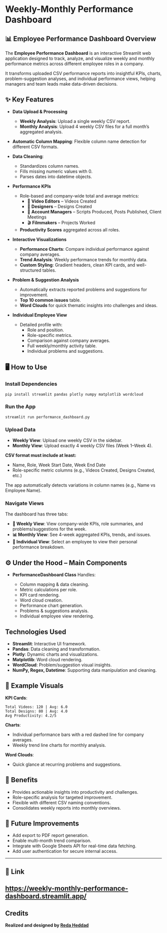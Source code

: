 
# Weekly-Monthly Performance Dashboard

## 📊 Employee Performance Dashboard Overview

The **Employee Performance Dashboard** is an interactive Streamlit web application designed to track, analyze, and visualize weekly and monthly performance metrics across different employee roles in a company.

It transforms uploaded CSV performance reports into insightful KPIs, charts, problem-suggestion analyses, and individual performance views, helping managers and team leads make data-driven decisions.

## ✨ Key Features

- **Data Upload & Processing**
  - **Weekly Analysis**: Upload a single weekly CSV report.
  - **Monthly Analysis**: Upload 4 weekly CSV files for a full month’s aggregated analysis.

- **Automatic Column Mapping**: Flexible column name detection for different CSV formats.

- **Data Cleaning**:
  - Standardizes column names.
  - Fills missing numeric values with 0.
  - Parses dates into datetime objects.

- **Performance KPIs**
  - Role-based and company-wide total and average metrics:
    - 🎥 **Video Editors** – Videos Created
    - 🎨 **Designers** – Designs Created
    - 📝 **Account Managers** – Scripts Produced, Posts Published, Client Meetings
    - 🎬 **Filmmakers** – Projects Worked
  - **Productivity Scores** aggregated across all roles.

- **Interactive Visualizations**
  - **Performance Charts**: Compare individual performance against company averages.
  - **Trend Analysis**: Weekly performance trends for monthly data.
  - **Custom Styling**: Gradient headers, clean KPI cards, and well-structured tables.

- **Problem & Suggestion Analysis**
  - Automatically extracts reported problems and suggestions for improvement.
  - **Top 10 common issues** table.
  - **Word Clouds** for quick thematic insights into challenges and ideas.

- **Individual Employee View**
  - Detailed profile with:
    - Role and position.
    - Role-specific metrics.
    - Comparison against company averages.
    - Full weekly/monthly activity table.
    - Individual problems and suggestions.

## 🖥️ How to Use

### Install Dependencies

```
pip install streamlit pandas plotly numpy matplotlib wordcloud
````

### Run the App

```
streamlit run performance_dashboard.py
```


### Upload Data

* **Weekly View**: Upload one weekly CSV in the sidebar.
* **Monthly View**: Upload exactly 4 weekly CSV files (Week 1–Week 4).

**CSV format must include at least:**

* Name, Role, Week Start Date, Week End Date
* Role-specific metric columns (e.g., Videos Created, Designs Created, etc.)

The app automatically detects variations in column names (e.g., Name vs Employee Name).

### Navigate Views

The dashboard has three tabs:

* **📅 Weekly View**: View company-wide KPIs, role summaries, and problems/suggestions for the week.
* **📊 Monthly View**: See 4-week aggregated KPIs, trends, and issues.
* **👤 Individual View**: Select an employee to view their personal performance breakdown.


## ⚙️ Under the Hood – Main Components

* **PerformanceDashboard Class** Handles:

  * Column mapping & data cleaning.
  * Metric calculations per role.
  * KPI card rendering.
  * Word cloud creation.
  * Performance chart generation.
  * Problems & suggestions analysis.
  * Individual employee view rendering.

## Technologies Used

* **Streamlit**: Interactive UI framework.
* **Pandas**: Data cleaning and transformation.
* **Plotly**: Dynamic charts and visualizations.
* **Matplotlib**: Word cloud rendering.
* **WordCloud**: Problem/suggestion visual insights.
* **NumPy, Regex, Datetime**: Supporting data manipulation and cleaning.

## 📸 Example Visuals

**KPI Cards**:

```
Total Videos: 120 | Avg: 6.0  
Total Designs: 80 | Avg: 4.0  
Avg Productivity: 4.2/5
```

**Charts**:

* Individual performance bars with a red dashed line for company averages.
* Weekly trend line charts for monthly analysis.

**Word Clouds**:

* Quick glance at recurring problems and suggestions.

## 🚀 Benefits

* Provides actionable insights into productivity and challenges.
* Role-specific analysis for targeted improvement.
* Flexible with different CSV naming conventions.
* Consolidates weekly reports into monthly overviews.

## 📌 Future Improvements

* Add export to PDF report generation.
* Enable multi-month trend comparison.
* Integrate with Google Sheets API for real-time data fetching.
* Add user authentication for secure internal access.

---

## 🔗 Link

https://weekly-monthly-performance-dashboard.streamlit.app/
---

## Credits

**Realized and designed by [Reda Heddad](https://www.linkedin.com/in/reda-heddad-7bb686258/)**



